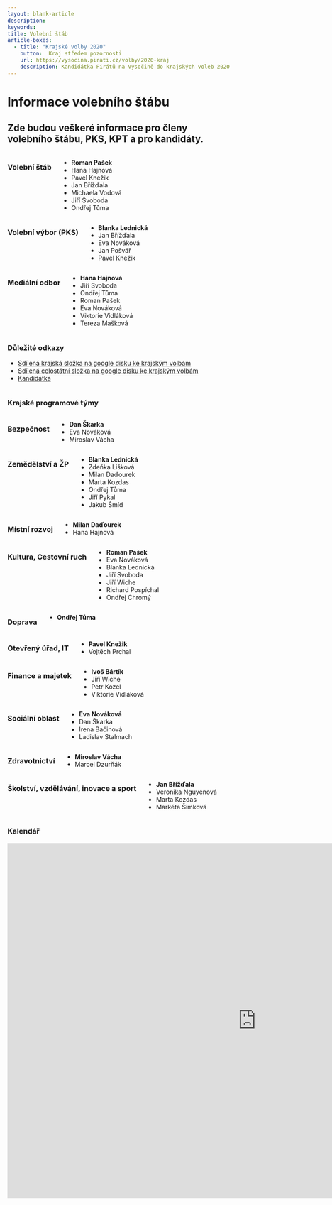 ```yaml
---
layout: blank-article
description:
keywords:
title: Volební štáb
article-boxes:
  - title: "Krajské volby 2020"
    button:  Kraj středem pozornosti
    url: https://vysocina.pirati.cz/volby/2020-kraj
    description: Kandidátka Pirátů na Vysočině do krajských voleb 2020.
---
```

<div class="pce-hero pce-hero--entry">
    <div class="pce-hero__content">
        <h1 class="c-page-title">Informace volebního štábu</h1>
        <h2 class="t-h4-alt">
          Zde budou veškeré informace pro členy volebního štábu, PKS, KPT a pro kandidáty.
      </h2>
    </div>
</div>

<div class="o-section">
  <div class="row">
    <div class="columns medium-4">
      <div class="o-section-header o-section-header--bordered">
        <h3 class="o-section__heading t-h4-alt">Volební štáb</h3>
      </div>
      <ul>
        <li><b>Roman Pašek</b></li>                    
        <li>Hana Hajnová</li>
        <li>Pavel Knežik</li>
        <li>Jan Břížďala</li>
        <li>Michaela Vodová</li>
        <li>Jiří Svoboda</li>
        <li>Ondřej Tůma</li>
      </ul>
    </div>
    <div class="columns medium-4">
      <div class="o-section-header o-section-header--bordered">
        <h3 class="o-section__heading t-h4-alt">Volební výbor (PKS)</h3>
      </div>
      <ul>
        <li><b>Blanka Lednická</b></li>                    
        <li>Jan Břížďala</li>
        <li>Eva Nováková</li>
        <li>Jan Pošvář</li>
        <li>Pavel Knežik</li>
      </ul>
    </div>
    <div class="columns medium-4">
      <div class="o-section-header o-section-header--bordered">
        <h3 class="o-section__heading t-h4-alt">Mediální odbor</h3>
      </div>
      <ul>
        <li><b>Hana Hajnová</b></li>                    
        <li>Jiří Svoboda</li>
        <li>Ondřej Tůma</li>
        <li>Roman Pašek</li>
        <li>Eva Nováková</li>
        <li>Viktorie Vidláková</li>
        <li>Tereza Mašková</li>        
      </ul>
    </div>
  </div>
</div>

<div class="row o-section-block c-emphasized-text">
    <div class="medium-12 large-12 columns">
        <section class="o-section">
            <div class="o-secion-header o-section-header--bordered">
                <h3 class="o-section__heading t-h4-super">Důležité odkazy</h3>
            </div>
            <div class="u-1margin--top">
                <ul>
                    <li><a href="https://drive.google.com/drive/folders/1eGoMJgE1lw3T0qg46C9wBGvhGd7xla_d">Sdílená krajská složka na google disku ke krajským volbám</a></li>                    
                    <li><a href="https://drive.google.com/drive/folders/1MGJlqyFzNeQhSQTrhpBi5zTHQrrs486N">Sdílená celostátní složka na google disku ke krajským volbám</a></li>
                    <li><a href="https://vysocina.pirati.cz/volby/2020-kraj/">Kandidátka</a></li>
                </ul>
            </div>
        </section>
    </div>    
</div>

<div class="row o-section-block c-emphasized-text">
    <div class="medium-12 large-12 columns">
        <section class="o-section">
            <div class="o-secion-header o-section-header--bordered">
                <h3 class="o-section__heading t-h4-super">Krajské programové týmy</h3>
            </div>      
            <div class="o-section">
              <div class="row">
                <div class="columns medium-3">
                  <div class="o-section-header o-section-header--bordered">
                    <h3 class="o-section__heading t-h4-alt">Bezpečnost</h3>
                  </div>
                  <ul>
                    <li><b>Dan Škarka</b></li>
                    <li>Eva Nováková</li>
                    <li>Miroslav Vácha</li>
                  </ul>
                </div>
                <div class="columns medium-3">
                  <div class="o-section-header o-section-header--bordered">
                    <h3 class="o-section__heading t-h4-alt">Zemědělství a ŽP</h3>
                  </div>
                  <ul>
                    <li><b>Blanka Lednická</b></li>
                    <li>Zdeňka Lišková</li>
                    <li>Milan Daďourek</li>
                    <li>Marta Kozdas</li>
                    <li>Ondřej Tůma</li>
                    <li>Jiří Pykal</li>
                    <li>Jakub Šmíd</li>
                  </ul>
                </div>
                <div class="columns medium-3">
                  <div class="o-section-header o-section-header--bordered">
                    <h3 class="o-section__heading t-h4-alt">Místní rozvoj</h3>
                  </div>
                  <ul>
                    <li><b>Milan Daďourek</b></li>
                    <li>Hana Hajnová</li>
                  </ul>
                </div>
                <div class="columns medium-3">
                  <div class="o-section-header o-section-header--bordered">
                    <h3 class="o-section__heading t-h4-alt">Kultura, Cestovní ruch</h3>
                  </div>
                  <ul>
                    <li><b>Roman Pašek</b></li>
                    <li>Eva Nováková</li>
                    <li>Blanka Lednická</li>
                    <li>Jiří Svoboda</li>
                    <li>Jiří Wiche</li>
                    <li>Richard Pospíchal</li>
                    <li>Ondřej Chromý</li>
                  </ul>
                </div>
              </div>
            </div>
            <div class="o-section">
              <div class="row">
                <div class="columns medium-3">
                  <div class="o-section-header o-section-header--bordered">
                    <h3 class="o-section__heading t-h4-alt">Doprava</h3>
                  </div>
                  <ul>
                    <li><b>Ondřej Tůma</b></li>
                  </ul>
                </div>
                <div class="columns medium-3">
                  <div class="o-section-header o-section-header--bordered">
                    <h3 class="o-section__heading t-h4-alt">Otevřený úřad, IT</h3>
                  </div>
                  <ul>
                    <li><b>Pavel Knežik</b></li>
                    <li>Vojtěch Prchal</li>
                  </ul>
                </div>
                <div class="columns medium-3">
                  <div class="o-section-header o-section-header--bordered">
                    <h3 class="o-section__heading t-h4-alt">Finance a majetek</h3>
                  </div>
                  <ul>
                    <li><b>Ivoš Bártík</b></li>
                    <li>Jiří Wiche</li>
                    <li>Petr Kozel</li>
                    <li>Viktorie Vidláková</li>                    
                  </ul>
                </div>
                <div class="columns medium-3">
                  <div class="o-section-header o-section-header--bordered">
                    <h3 class="o-section__heading t-h4-alt">Sociální oblast</h3>
                  </div>
                  <ul>
                    <li><b>Eva Nováková</b></li>
                    <li>Dan Škarka</li>
                    <li>Irena Bačinová</li>
                    <li>Ladislav Stalmach</li>
                  </ul>
                </div>
              </div>
            </div>
            <div class="o-section">
              <div class="row">
                <div class="columns medium-3">
                  <div class="o-section-header o-section-header--bordered">
                    <h3 class="o-section__heading t-h4-alt">Zdravotnictví</h3>
                  </div>
                  <ul>
                    <li><b>Miroslav Vácha</b></li>
                    <li>Marcel Dzurňák</li>
                  </ul>
                </div>
                <div class="columns medium-3">
                  <div class="o-section-header o-section-header--bordered">
                    <h3 class="o-section__heading t-h4-alt">Školství, vzdělávání, inovace a sport</h3>
                  </div>
                  <ul>
                    <li><b>Jan Břížďala</b></li>
                    <li>Veronika Nguyenová</li>
                    <li>Marta Kozdas</li>
                    <li>Markéta Šimková</li>
                  </ul>
                </div>                
              </div>
            </div>
        </section>
    </div>    
</div>

<div class="row o-section-block c-emphasized-text">
    <div class="medium-12 large-12 columns">
        <section class="o-section">
            <div class="o-secion-header o-section-header--bordered">
                <h3 class="o-section__heading t-h4-super">Kalendář</h3>
            </div>
            <div class="u-1margin--top">
                <iframe src="https://calendar.google.com/calendar/embed?height=800&amp;wkst=2&amp;bgcolor=%23ffffff&amp;ctz=Europe%2FPrague&amp;src=MGxvazRhaXRvYjY5OXQ1OHJka2RmM2N1azRAZ3JvdXAuY2FsZW5kYXIuZ29vZ2xlLmNvbQ&amp;color=%238E24AA&amp;showTitle=0&amp;showNav=1&amp;showDate=0&amp;showTabs=1&amp;showCalendars=0&amp;showTz=0&amp;showPrint=0&amp;" style="border-width:0" width="1120" height="800" frameborder="0" scrolling="no"></iframe>
            </div>
        </section>
    </div>    
</div>

<br><br>
